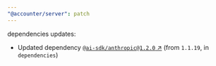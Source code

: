 ```yaml
---
"@accounter/server": patch
---
```

dependencies updates:
  - Updated dependency [`@ai-sdk/anthropic@1.2.0` ↗︎](https://www.npmjs.com/package/@ai-sdk/anthropic/v/1.2.0) (from `1.1.19`, in `dependencies`)
